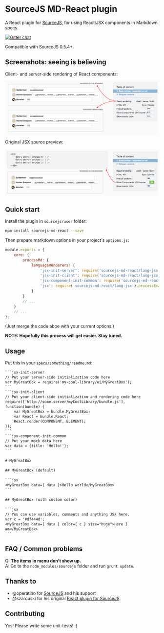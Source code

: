 # SourceJS MD-React plugin

A React plugin for [SourceJS](http://sourcejs.com), for using React/JSX components in Markdown specs.

[![Gitter chat](https://badges.gitter.im/gitterHQ/gitter.png)](https://gitter.im/sourcejs/Source)

Compatible with SourceJS 0.5.4+.


## Screenshots: seeing is believing

Client- and server-side rendering of React components:

![Screenshot](screenshot1.png)

Original JSX source preview:

![Screenshot](screenshot2.png)


## Quick start

Install the plugin in `sourcejs/user` folder:

```bash
npm install sourcejs-md-react --save
```

Then prepare markdown options in your project's `options.js`:

```js
module.exports = {
    core: {
        processMd: {
            languageRenderers: {
                'jsx-init-server': require('sourcejs-md-react/lang-jsx').processServerInit,
                'jsx-init-client': require('sourcejs-md-react/lang-jsx').processClientInit,
                'jsx-component-init-common': require('sourcejs-md-react/lang-jsx').processComponentInit,
                'jsx': require('sourcejs-md-react/lang-jsx').processExample,
            }
        }
        // ...
    }
    // ...
};
```

(Just merge the code aboe with your current options.)

**NOTE: Hopefully this process will get easier. Stay tuned.**


## Usage

Put this in your `specs/something/readme.md`:

    ```jsx-init-server
    // Put your server-side initialization code here
    var MyGreatBox = require('my-cool-library/ui/MyGreatBox');
    ```
    ```jsx-init-client
    // Put your client-side initialization and rendering code here
    require(['http://some.server/myCoolLibrary/bundle.js'], function(bundle) {
        var MyGreatBox = bundle.MyGreatBox;
        var React = bundle.React;
        React.render(COMPONENT, ELEMENT);
    });
    ```
    ```jsx-component-init-common
    // Put your mock data here
    var data = {title: 'Hello!'};
    ```

    # MyGreatBox

    ## MyGreatBox (default)

    ```jsx
    <MyGreatBox data={ data }>Hello world</MyGreatBox>
    ```

    ## MyGreatBox (with custom color)

    ```jsx
    // You can use variables, comments and anything JSX here.
    var c = '#df444d';
    <MyGreatBox data={ data } color={ c } size="huge">Here I am</MyGreatBox>
    ```


## FAQ / Common problems

Q: **The items in menu don't show up.**  
A: Go to the `node_modules/sourcejs` folder and run `grunt update`.

## Thanks to

* @operatino for [SourceJS](http://sourcejs.com) and his support
* @szarouski for his original [React plugin for SourceJS](https://github.com/szarouski/sourcejs-react).

## Contributing

Yes! Please write some unit-tests! :)
